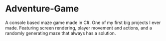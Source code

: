 # Adventure-Game
A console based maze game made in C#. One of my first big projects I ever made. Featuring screen rendering, player movement and actions, and a randomly generating maze that always has a solution.
